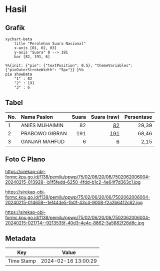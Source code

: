 # Hasil

## Grafik

```mermaid
xychart-beta
    title "Perolehan Suara Nasional"
    x-axis [01, 02, 03]
    y-axis "Suara" 0 --> 191
    bar [82, 191, 6]
```

```mermaid
%%{init: {"pie": {"textPosition": 0.5}, "themeVariables": {"pieOuterStrokeWidth": "5px"}} }%%
pie showData
    "1" : 82
    "2" : 191
    "3" : 6
```

## Tabel

| No. | Nama Paslon    | Suara | Suara (raw) | Persentase |
|:--- |:-------------- | -----:| -----------:| ----------:|
| 1   | ANIES MUHAIMIN | 82    | [82][p-1]   | 29,39      |
| 2   | PRABOWO GIBRAN | 191   | [191][p-2]  | 68,46      |
| 3   | GANJAR MAHFUD  | 6     | [6][p-3]    | 2,15       |


[p-1]: https://github.com/gigit-pemilu/pemilu-2024/blob/main/pilpres/hitung-suara/sub/75-gorontalo/sub/02-boalemo/sub/06-botumoito/sub/2006-botumoito/sub/004-tps/sub/paslon-1.txt
[p-2]: https://github.com/gigit-pemilu/pemilu-2024/blob/main/pilpres/hitung-suara/sub/75-gorontalo/sub/02-boalemo/sub/06-botumoito/sub/2006-botumoito/sub/004-tps/sub/paslon-2.txt
[p-3]: https://github.com/gigit-pemilu/pemilu-2024/blob/main/pilpres/hitung-suara/sub/75-gorontalo/sub/02-boalemo/sub/06-botumoito/sub/2006-botumoito/sub/004-tps/sub/paslon-3.txt

## Foto C Plano

https://sirekap-obj-formc.kpu.go.id/f138/pemilu/ppwp/75/02/06/20/06/7502062006004-20240215-013928--b1f5fedd-6250-4fdd-b1c2-4e64f7d363c1.jpg

https://sirekap-obj-formc.kpu.go.id/f138/pemilu/ppwp/75/02/06/20/06/7502062006004-20240215-014659--1ef443e5-1b0f-43c4-9008-f2a2b6412c62.jpg

https://sirekap-obj-formc.kpu.go.id/f138/pemilu/ppwp/75/02/06/20/06/7502062006004-20240215-021714--9213535f-40d3-4e4c-8862-3a5882f26d8c.jpg


## Metadata

| Key        | Value               |
| ---------- | ------------------- |
| Time Stamp | 2024-02-16 13:00:29 |



